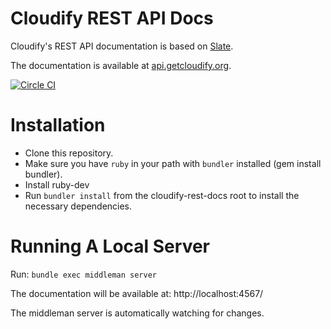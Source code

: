 
Cloudify REST API Docs
======================

Cloudify's REST API documentation is based on [Slate](https://github.com/tripit/slate).

The documentation is available at [api.getcloudify.org](http://docs.getcloudify.org/api).

[![Circle CI](https://circleci.com/gh/cloudify-cosmo/cloudify-rest-docs.svg?style=svg)](https://circleci.com/gh/cloudify-cosmo/cloudify-rest-docs)

# Installation

* Clone this repository.
* Make sure you have `ruby` in your path with `bundler` installed (gem install bundler).
* Install ruby-dev
* Run `bundler install` from the cloudify-rest-docs root to install the necessary dependencies.

# Running A Local Server

Run: `bundle exec middleman server`

The documentation will be available at: http://localhost:4567/

The middleman server is automatically watching for changes.
